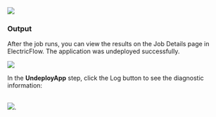 
<img src="../../plugins/EC-WebLogic/images/UndeployApp/EC-WLSUndeployApp2.png" />
<br />

<h3>Output</h3>
<p>After the job runs, you can view the results on the Job Details page in ElectricFlow. The application was undeployed
successfully.</p>
<img src="../../plugins/EC-WebLogic/images/UndeployApp/EC-WLSUndeployApp3.png" />
<p>In the <b>UndeployApp</b> step, click the Log button to see the diagnostic information:</p>
<br />
<img src="../../plugins/EC-WebLogic/images/UndeployApp/EC-WLSUndeployApp4.png" />.
